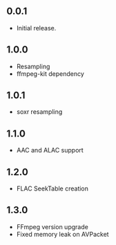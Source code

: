 ## 0.0.1

* Initial release.

## 1.0.0

* Resampling
* ffmpeg-kit dependency

## 1.0.1

* soxr resampling

## 1.1.0

* AAC and ALAC support

## 1.2.0

* FLAC SeekTable creation


## 1.3.0

* FFmpeg version upgrade
* Fixed memory leak on AVPacket
